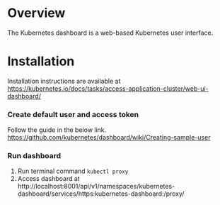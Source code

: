 # Overview
The Kubernetes dashboard is a web-based Kubernetes user interface.

# Installation
Installation instructions are available at https://kubernetes.io/docs/tasks/access-application-cluster/web-ui-dashboard/


### Create default user and access token
Follow the guide in the below link.
https://github.com/kubernetes/dashboard/wiki/Creating-sample-user

### Run dashboard
1. Run terminal command `kubectl proxy`
1. Access dashboard at http://localhost:8001/api/v1/namespaces/kubernetes-dashboard/services/https:kubernetes-dashboard:/proxy/
